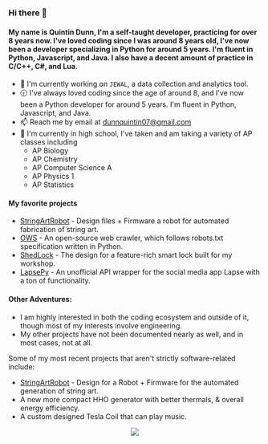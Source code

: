 ### Hi there 👋

#### My name is Quintin Dunn, I'm a self-taught developer, practicing for over 8 years now. I've loved coding since I was around 8 years old, I've now been a developer specializing in Python for around 5 years. I'm fluent in Python, Javascript, and Java. I also have a decent amount of practice in C/C++, C#, and Lua.

- 🔭 I'm currently working on `JEWAL`, a data collection and analytics tool.
- 🕥 I've always loved coding since the age of around 8, and I've now been a Python developer for around 5 years. I'm fluent in Python, Javascript, and Java.
- 📫 Reach me by email at [dunnquintin07@gmail.com](mailto:dunnquintin07@gmail.com)
- 🏫 I'm currently in high school, I've taken and am taking a variety of AP classes including
  - AP Biology
  - AP Chemistry
  - AP Computer Science A
  - AP Physics 1
  - AP Statistics

#### My favorite projects
 - [StringArtRobot](https://github.com/quintindunn/StringArtRobot) - Design files + Firmware a robot for automated fabrication of string art.
 - [OWS](https://github.com/quintindunn/OWS) - An open-source web crawler, which follows robots.txt specification written in Python.
 - [ShedLock](https://github.com/quintindunn/ShedLock) - The design for a feature-rich smart lock built for my workshop.
 - [LapsePy](https://github.com/quintindunn/lapsepy) - An unofficial API wrapper for the social media app Lapse with a ton of functionality.

#### Other Adventures:
- I am highly interested in both the coding ecosystem and outside of it, though most of my interests involve engineering.
- My other projects have not been documented nearly as well, and in most cases, not at all.

Some of my most recent projects that aren't strictly software-related include:
- [StringArtRobot](https://github.com/quintindunn/StringArtRobot) - Design for a Robot + Firmware for the automated generation of string art.
- A new more compact HHO generator with better thermals, & overall energy efficiency.
- A custom designed Tesla Coil that can play music.

<div align="center">
  <img src="https://github-readme-stats.vercel.app/api/top-langs/?username=quintindunn&theme=onedark&layout=compact">
</div>
